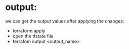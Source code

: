 
# output:
we can get the output values after applying the changes:

  * terraform apply
  * open the tfstate file
  * terrafom output <output_name>
